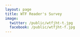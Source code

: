 ```yaml
---
layout: page
title: WTF Reader's Survey
image:
  twitter: /public/wtfjht-t.jpg
  facebook: /public/wtfjht-f.jpg
---
```


<div id="ask-form"></div><script src="https://wtfjht.coralproject.net/widgets/58eafdd94a60280001fc1c22.js"></script>
